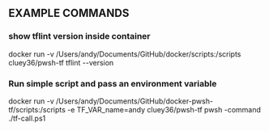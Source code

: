 
## EXAMPLE COMMANDS

### show tflint version inside container
docker run -v /Users/andy/Documents/GitHub/docker/scripts:/scripts cluey36/pwsh-tf tflint --version

### Run simple script and pass an environment variable
docker run -v /Users/andy/Documents/GitHub/docker-pwsh-tf/scripts:/scripts -e TF_VAR_name=andy cluey36/pwsh-tf pwsh -command ./tf-call.ps1





